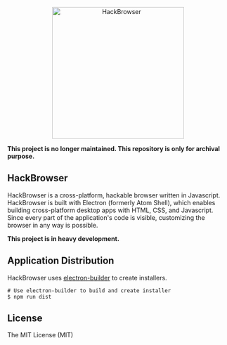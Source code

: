 <p align="center">
  <img src="https://user-images.githubusercontent.com/1064036/69584796-a7441700-1010-11ea-9a4e-bd7f7791298a.png" width="300" alt="HackBrowser" />
</p>

**This project is no longer maintained. This repository is only for archival purpose.**

## HackBrowser

HackBrowser is a cross-platform, hackable browser written in Javascript. HackBrowser is built with Electron (formerly Atom Shell), which enables building cross-platform desktop apps with HTML, CSS, and Javascript. Since every part of the application's code is visible, customizing the browser in any way is possible. 

**This project is in heavy development.**





## Application Distribution

HackBrowser uses [electron-builder](https://github.com/electron-userland/electron-builder) to create installers. 
```
# Use electron-builder to build and create installer
$ npm run dist
```

## License

The MIT License (MIT)
